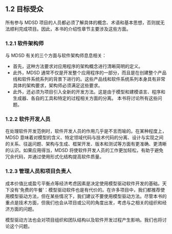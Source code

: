 ## 1.2 目标受众
所有参与 MDSD 项目的人员都必须了解具体的概念、术语和基本思想，否则就无法顺利完成项目。因此，本书的介绍性章节主要涉及这些方面。

### 1.2.1 软件架构师
与 MDSD 有关的三个方面与软件架构师息息相关：
- 首先，这种方法要求对应用程序的架构概念进行清晰简明的定义。
- 此外，MDSD 通常不仅是开发整个应用程序的一部分，而且是在创建整个产品线和软件系统系列的背景下进行的。这些产品线和软件系统系列本身具有非常具体的架构要求，架构师必须满足这些要求。
- 此外，还必须为项目引入全新的开发方法。这是由于模型和建模语言、程序和生成器、各自的工具和特定的过程相关方面的分离。
本书将讨论所有这些问题。

### 1.2.2 软件开发人员
在处理软件开发范例时，软件开发人员的作用几乎是不言而喻的。在某种程度上，MDSD 意味着对模型的含义、特定领域代码与技术代码的分离、设计与实现之间的关系、往返问题、架构与生成、框架开发、版本和测试等方面有更准确、更清晰的认识。如果应用得当，MDSD 将使软件开发人员的工作更加轻松，有助于避免冗余代码，并通过使用形式化结构提高软件质量。

### 1.2.3 管理人员和项目负责人
成本价值比或盈亏平衡点等经济考虑因素是决定使用模型驱动软件开发的基础。天下没有'免费的午餐'：模型驱动软件也是有代价的。在许多项目中，我们都推荐使用模型驱动方法，但在某些情况下，我们建议不要使用模型驱动方法。尽管本书的重点是技术方面，但我们也会从项目或公司的角度出发，考虑与之相关的组织和经济方面的问题。

模型驱动方法也会对项目组织和团队结构以及软件开发过程产生影响。我们也将讨论这个问题。
